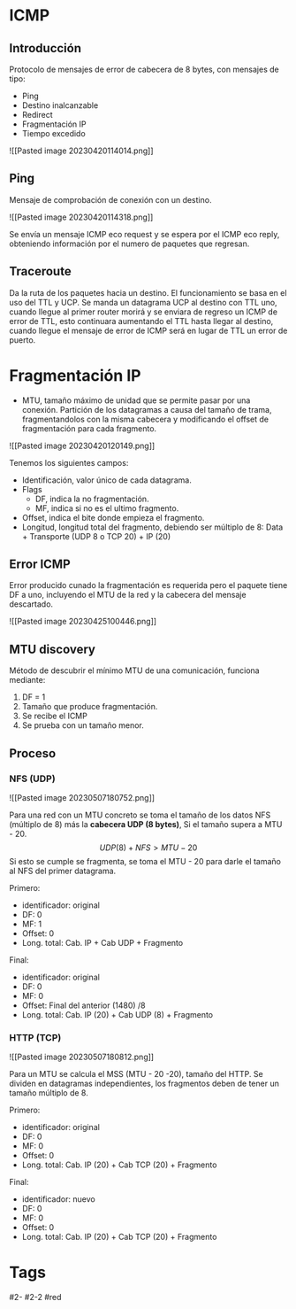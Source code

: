 # ICMP
## Introducción
Protocolo de mensajes de error de cabecera de 8 bytes, con mensajes de tipo:
- Ping
- Destino inalcanzable
- Redirect
- Fragmentación IP
- Tiempo excedido

![[Pasted image 20230420114014.png]]

## Ping
Mensaje de comprobación de conexión con un destino.

![[Pasted image 20230420114318.png]]

Se envía un mensaje ICMP eco request y se espera por el ICMP eco reply, obteniendo información por el numero de paquetes que regresan.
## Traceroute
Da la ruta de los paquetes hacia un destino.
El funcionamiento se basa en el uso del TTL  y UCP. Se manda un datagrama UCP al destino con TTL uno, cuando llegue al primer router morirá y se enviara de regreso un ICMP de error de TTL, esto continuara aumentando el TTL hasta llegar al destino, cuando llegue el mensaje de error de ICMP será en lugar de TTL un error de puerto.
# Fragmentación IP
- MTU, tamaño máximo de unidad que se permite pasar por una conexión.
Partición de los datagramas a causa del tamaño de trama, fragmentandolos con la misma cabecera y modificando el offset de fragmentación para cada fragmento.

![[Pasted image 20230420120149.png]]

Tenemos los siguientes campos:
- Identificación, valor único de cada datagrama.
- Flags
	- DF, indica la no fragmentación.
	- MF, indica si no es el ultimo fragmento.
- Offset, indica el bite donde empieza el fragmento.
- Longitud, longitud total del fragmento, debiendo ser múltiplo de 8: Data + Transporte (UDP 8 o TCP 20) + IP (20)

## Error ICMP
Error producido cunado la fragmentación es requerida pero el paquete tiene DF a uno, incluyendo el MTU de la red y la cabecera del mensaje descartado.

![[Pasted image 20230425100446.png]]

## MTU discovery
Método de descubrir el mínimo MTU  de una comunicación, funciona mediante:
1. DF = 1
2. Tamaño que produce fragmentación.
3. Se recibe el ICMP
4. Se prueba con un tamaño menor.

## Proceso
### NFS (UDP)

![[Pasted image 20230507180752.png]]

Para una red con un MTU concreto se toma el tamaño de los datos NFS (múltiplo de 8) más la **cabecera UDP (8 bytes)**, Si el tamaño supera a MTU - 20.
$$UDP(8)+NFS>MTU-20$$
Si esto se cumple se fragmenta, se toma el MTU - 20 para darle el tamaño al NFS del primer datagrama.

Primero:
- identificador: original
- DF: 0
- MF: 1
- Offset: 0
- Long. total: Cab. IP + Cab UDP + Fragmento

Final:
- identificador: original
- DF: 0
- MF: 0
- Offset: Final del anterior (1480) /8
- Long. total: Cab. IP (20) + Cab UDP (8) + Fragmento

### HTTP (TCP)

![[Pasted image 20230507180812.png]]

Para un MTU se calcula el MSS (MTU - 20 -20), tamaño del HTTP. Se dividen en datagramas independientes, los fragmentos deben de tener un tamaño múltiplo de 8.

Primero:
- identificador: original
- DF: 0
- MF: 0
- Offset: 0
- Long. total: Cab. IP (20) + Cab TCP (20) + Fragmento

Final:
- identificador: nuevo
- DF: 0
- MF: 0
- Offset: 0
- Long. total: Cab. IP (20) + Cab TCP (20) + Fragmento

# Tags
#2- 
#2-2 
#red 